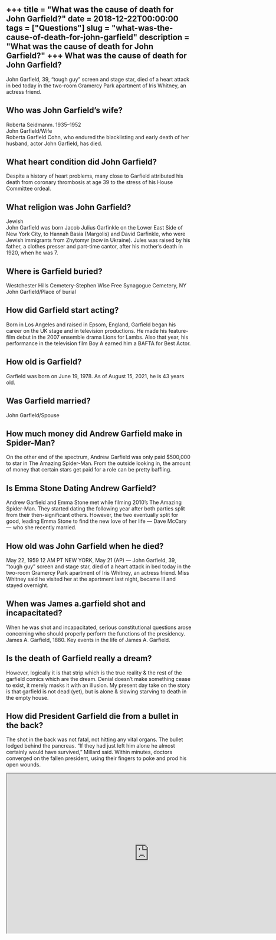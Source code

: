 +++
title = "What was the cause of death for John Garfield?"
date = 2018-12-22T00:00:00
tags = ["Questions"]
slug = "what-was-the-cause-of-death-for-john-garfield"
description = "What was the cause of death for John Garfield?"
+++
What was the cause of death for John Garfield?
----------------------------------------------

John Garfield, 39, “tough guy” screen and stage star, died of a heart attack in bed today in the two-room Gramercy Park apartment of Iris Whitney, an actress friend.

Who was John Garfield’s wife?
-----------------------------

Roberta Seidmanm. 1935–1952  
John Garfield/Wife  
Roberta Garfield Cohn, who endured the blacklisting and early death of her husband, actor John Garfield, has died.

What heart condition did John Garfield?
---------------------------------------

Despite a history of heart problems, many close to Garfield attributed his death from coronary thrombosis at age 39 to the stress of his House Committee ordeal.

What religion was John Garfield?
--------------------------------

Jewish  
John Garfield was born Jacob Julius Garfinkle on the Lower East Side of New York City, to Hannah Basia (Margolis) and David Garfinkle, who were Jewish immigrants from Zhytomyr (now in Ukraine). Jules was raised by his father, a clothes presser and part-time cantor, after his mother’s death in 1920, when he was 7.

Where is Garfield buried?
-------------------------

Westchester Hills Cemetery-Stephen Wise Free Synagogue Cemetery, NY  
John Garfield/Place of burial

How did Garfield start acting?
------------------------------

Born in Los Angeles and raised in Epsom, England, Garfield began his career on the UK stage and in television productions. He made his feature-film debut in the 2007 ensemble drama Lions for Lambs. Also that year, his performance in the television film Boy A earned him a BAFTA for Best Actor.

How old is Garfield?
--------------------

Garfield was born on June 19, 1978. As of August 15, 2021, he is 43 years old.

Was Garfield married?
---------------------

John Garfield/Spouse

How much money did Andrew Garfield make in Spider-Man?
------------------------------------------------------

On the other end of the spectrum, Andrew Garfield was only paid $500,000 to star in The Amazing Spider-Man. From the outside looking in, the amount of money that certain stars get paid for a role can be pretty baffling.

Is Emma Stone Dating Andrew Garfield?
-------------------------------------

Andrew Garfield and Emma Stone met while filming 2010’s The Amazing Spider-Man. They started dating the following year after both parties split from their then-significant others. However, the two eventually split for good, leading Emma Stone to find the new love of her life — Dave McCary — who she recently married.

How old was John Garfield when he died?
---------------------------------------

May 22, 1959 12 AM PT NEW YORK, May 21 (AP) — John Garfield, 39, “tough guy” screen and stage star, died of a heart attack in bed today in the two-room Gramercy Park apartment of Iris Whitney, an actress friend. Miss Whitney said he visited her at the apartment last night, became ill and stayed overnight.

When was James a.garfield shot and incapacitated?
-------------------------------------------------

When he was shot and incapacitated, serious constitutional questions arose concerning who should properly perform the functions of the presidency. James A. Garfield, 1880. Key events in the life of James A. Garfield.

Is the death of Garfield really a dream?
----------------------------------------

However, logically it is that strip which is the true reality &amp; the rest of the garfield comics which are the dream. Denial doesn’t make something cease to exist, it merely masks it with an illusion. My present day take on the story is that garfield is not dead (yet), but is alone &amp; slowing starving to death in the empty house.

How did President Garfield die from a bullet in the back?
---------------------------------------------------------

The shot in the back was not fatal, not hitting any vital organs. The bullet lodged behind the pancreas. “If they had just left him alone he almost certainly would have survived,” Millard said. Within minutes, doctors converged on the fallen president, using their fingers to poke and prod his open wounds.

<iframe allow="accelerometer; autoplay; clipboard-write; encrypted-media; gyroscope; picture-in-picture" allowfullscreen="" class="__youtube_prefs__  epyt-is-override  no-lazyload" data-no-lazy="1" data-origheight="433" data-origwidth="770" data-skipgform_ajax_framebjll="" height="433" id="_ytid_53156" loading="lazy" src="https://www.youtube.com/embed/hy9U7SIfYWI?enablejsapi=1&autoplay=0&cc_load_policy=0&cc_lang_pref=&iv_load_policy=1&loop=0&modestbranding=0&rel=1&fs=1&playsinline=0&autohide=2&theme=dark&color=red&controls=1&" title="YouTube player" width="770"></iframe>